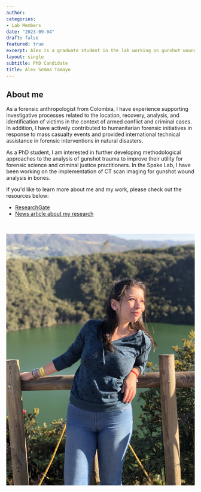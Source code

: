 ```yaml
---
author: 
categories:
- Lab Members
date: "2023-09-04"
draft: false
featured: true
excerpt: Alex is a graduate student in the lab working on gunshot wounds in tubular bones
layout: single
subtitle: PhD Candidate
title: Alex Semma Tamayo
---
```


## About me 

As a forensic anthropologist from Colombia, I have experience supporting investigative processes related to the location, recovery, analysis, and identification of victims in the context of armed conflict and criminal cases. In addition, I have actively contributed to humanitarian forensic initiatives in response to mass casualty events and provided international technical assistance in forensic interventions in natural disasters. 

As a PhD student, I am interested in further developing methodological approaches to the analysis of gunshot trauma to improve their utility for forensic science and criminal justice practitioners. In the Spake Lab, I have been working on the implementation of CT scan imaging for gunshot wound analysis in bones.


If you'd like to learn more about me and my work, please check out the resources below:

  + [ResearchGate](https://www.researchgate.net/profile/Alexandra-Semma)
  + [News article about my research](https://www.binghamton.edu/news/story/4854/reading-the-bones-experiment-explores-the-impact-of-gunshots-on-legs-and-arms)


<br>

![](alex-full.jpeg)



